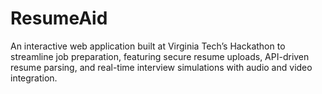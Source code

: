 # ResumeAid
An interactive web application built at Virginia Tech’s Hackathon to streamline job preparation, featuring secure resume uploads, API-driven resume parsing, and real-time interview simulations with audio and video integration.
